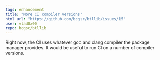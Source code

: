 ```yaml
---
tags: enhancement
title: "More CI compiler versions"
html_url: "https://github.com/bcgsc/btllib/issues/15"
user: vlad0x00
repo: bcgsc/btllib
---
```


Right now, the CI uses whatever gcc and clang compiler the package manager provides. It would be useful to run CI on a number of compiler versions.